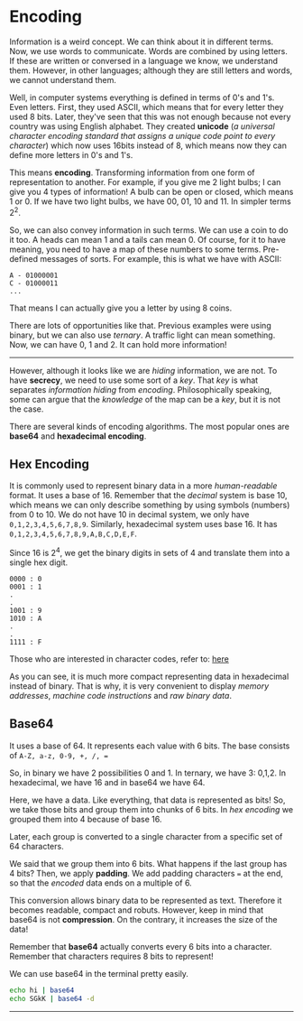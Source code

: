 # Encoding

Information is a weird concept. We can think about it in different terms. Now, we use words to communicate. Words are combined by using letters. If these are written or conversed in a language we know, we understand them. However, in other languages; although they are still letters and words, we cannot understand them.

Well, in computer systems everything is defined in terms of 0's and 1's. Even letters. First, they used ASCII, which means that for every letter they used 8 bits. Later, they've seen that this was not enough because not every country was using English alphabet. They created **unicode** (*a universal character encoding standard that assigns a unique code point to every character*) which now uses 16bits instead of 8, which means now they can define more letters in 0's and 1's.

This means **encoding**. Transforming information from one form of representation to another. For example, if you give me 2 light bulbs; I can give you 4 types of information! A bulb can be open or closed, which means 1 or 0. If we have two light bulbs, we have 00, 01, 10 and 11. In simpler terms $2^2$.

So, we can also convey information in such terms. We can use a coin to do it too. A heads can mean 1 and a tails can mean 0. Of course, for it to have meaning, you need to have a map of these numbers to some terms. Pre-defined messages of sorts. For example, this is what we have with ASCII:

```
A - 01000001
C - 01000011
...
```

That means I can actually give you a letter by using 8 coins.

There are lots of opportunities like that. Previous examples were using binary, but we can also use *ternary*. A traffic light can mean something. Now, we can have 0, 1 and 2. It can hold more information!

---

However, although it looks like we are *hiding* information, we are not. To have **secrecy**, we need to use some sort of a *key*. That *key* is what separates *information hiding* from *encoding*. Philosophically speaking, some can argue that the *knowledge* of the map can be a *key*, but it is not the case. 

There are several kinds of encoding algorithms. The most popular ones are **base64** and **hexadecimal encoding**. 

## Hex Encoding

It is commonly used to represent binary data in a more *human-readable* format. It uses a base of 16. Remember that the *decimal* system is base 10, which means we can only describe something by using symbols (numbers) from 0 to 10. We do not have 10 in decimal system, we only have `0,1,2,3,4,5,6,7,8,9`. Similarly, hexadecimal system uses base 16. It has `0,1,2,3,4,5,6,7,8,9,A,B,C,D,E,F`.

Since 16 is $2^4$, we get the binary digits in sets of 4 and translate them into a single hex digit. 

```
0000 : 0
0001 : 1
.
.
1001 : 9
1010 : A
.
.
1111 : F
```

Those who are interested in character codes, refer to: [here](http://falsedoor.com/doc/ascii_evolution-of-character-codes.pdf)

As you can see, it is much more compact representing data in hexadecimal instead of binary. That is why, it is very convenient to display *memory addresses*, *machine code instructions* and *raw binary data*. 

## Base64

It uses a base of 64. It represents each value with 6 bits. The base consists of `A-Z, a-z, 0-9, +, /, =`

So, in binary we have 2 possibilities 0 and 1. In ternary, we have 3: 0,1,2. In hexadecimal, we have 16 and in base64 we have 64. 

Here, we have a data. Like everything, that data is represented as bits! So, we take those bits and group them into chunks of 6 bits. In *hex encoding* we grouped them into 4 because of base 16. 

Later, each group is converted to a single character from a specific set of 64 characters. 

We said that we group them into 6 bits. What happens if the last group has 4 bits? Then, we apply **padding**. We add padding characters `=` at the end, so that the *encoded* data ends on a multiple of 6. 

This conversion allows binary data to be represented as text. Therefore it becomes readable, compact and robuts. However, keep in mind that base64 is not **compression**. On the contrary, it increases the size of the data! 

Remember that **base64** actually converts every 6 bits into a character. Remember that characters requires 8 bits to represent! 

We can use base64 in the terminal pretty easily.

```bash
echo hi | base64
echo SGkK | base64 -d
```
---




